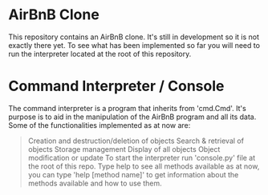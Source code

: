 # AirBnB Clone

This repository contains an AirBnB clone. It's still in development so it is not exactly there yet. To see what has been implemented so far you will need to run the interpreter located at the root of this repository.

# Command Interpreter / Console
The command interpreter is a program that inherits from 'cmd.Cmd'. It's purpose is to aid in the manipulation of the AirBnB program and all its data. Some of the functionalities implemented as at now are:
 > Creation and destruction/deletion of objects
 > Search & retrieval of objects
 > Storage management
 > Display of all objects
 > Object modification or update
To start the interpreter run 'console.py' file at the root of this repo. Type help to see all methods available as at now, you can type 'help [method name]' to get information about the methods available and how to use them.

